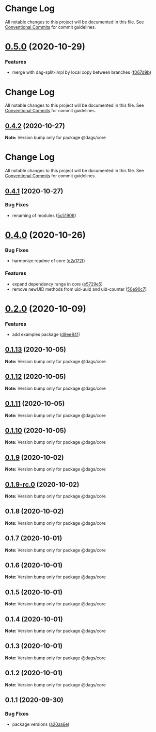 # Change Log

All notable changes to this project will be documented in this file. See
[Conventional Commits](https://conventionalcommits.org) for commit guidelines.

# [0.5.0](https://github.com/AlexanderLapygin/dags/compare/@dags/core@0.4.1...@dags/core@0.5.0) (2020-10-29)

### Features

- merge with dag-split-impl by local copy between branches
  ([f067d9b](https://github.com/AlexanderLapygin/dags/commit/f067d9b7228325a3706773e0cd8052f8e2d8f9d5))

# Change Log

All notable changes to this project will be documented in this file. See
[Conventional Commits](https://conventionalcommits.org) for commit guidelines.

## [0.4.2](https://github.com/AlexanderLapygin/dags/compare/@dags/core@0.4.1...@dags/core@0.4.2) (2020-10-27)

**Note:** Version bump only for package @dags/core

# Change Log

All notable changes to this project will be documented in this file. See
[Conventional Commits](https://conventionalcommits.org) for commit guidelines.

## [0.4.1](https://github.com/AlexanderLapygin/dags/compare/@dags/core@0.4.0...@dags/core@0.4.1) (2020-10-27)

### Bug Fixes

- renaming of modules
  ([5c51908](https://github.com/AlexanderLapygin/dags/commit/5c51908b4876bd968e1fb573b298b6ef9cda312f))

# [0.4.0](https://github.com/AlexanderLapygin/dags/compare/@dags/core@0.2.0...@dags/core@0.4.0) (2020-10-26)

### Bug Fixes

- harmonize readme of core
  ([e2a172f](https://github.com/AlexanderLapygin/dags/commit/e2a172f12519e293fae24f3b3cc5e1ce5f6a7bf1))

### Features

- expand dependency range in core
  ([e5729e5](https://github.com/AlexanderLapygin/dags/commit/e5729e5b21af956141d460c228c8294c73eca9c1))
- remove newUID methods from uid-uuid and uid-counter
  ([50e90c7](https://github.com/AlexanderLapygin/dags/commit/50e90c77fd88e44870b36e675875bbfa42c8811e))

# [0.2.0](https://github.com/AlexanderLapygin/dags/compare/@dags/core@0.1.13...@dags/core@0.2.0) (2020-10-09)

### Features

- add examples package
  ([d9ee841](https://github.com/AlexanderLapygin/dags/commit/d9ee841f06f4b3533425020c2902b3a5a5d05ea0))

## [0.1.13](https://github.com/AlexanderLapygin/dags/compare/@dags/core@0.1.12...@dags/core@0.1.13) (2020-10-05)

**Note:** Version bump only for package @dags/core

## [0.1.12](https://github.com/AlexanderLapygin/dags/compare/@dags/core@0.1.11...@dags/core@0.1.12) (2020-10-05)

**Note:** Version bump only for package @dags/core

## [0.1.11](https://github.com/AlexanderLapygin/dags/compare/@dags/core@0.1.10...@dags/core@0.1.11) (2020-10-05)

**Note:** Version bump only for package @dags/core

## [0.1.10](https://github.com/AlexanderLapygin/dags/compare/@dags/core@0.1.9...@dags/core@0.1.10) (2020-10-05)

**Note:** Version bump only for package @dags/core

## [0.1.9](https://github.com/AlexanderLapygin/dags/compare/@dags/core@0.1.9-rc.0...@dags/core@0.1.9) (2020-10-02)

**Note:** Version bump only for package @dags/core

## [0.1.9-rc.0](https://github.com/AlexanderLapygin/dags/compare/@dags/core@0.1.8...@dags/core@0.1.9-rc.0) (2020-10-02)

**Note:** Version bump only for package @dags/core

## 0.1.8 (2020-10-02)

**Note:** Version bump only for package @dags/core

## 0.1.7 (2020-10-01)

**Note:** Version bump only for package @dags/core

## 0.1.6 (2020-10-01)

**Note:** Version bump only for package @dags/core

## 0.1.5 (2020-10-01)

**Note:** Version bump only for package @dags/core

## 0.1.4 (2020-10-01)

**Note:** Version bump only for package @dags/core

## 0.1.3 (2020-10-01)

**Note:** Version bump only for package @dags/core

## 0.1.2 (2020-10-01)

**Note:** Version bump only for package @dags/core

## 0.1.1 (2020-09-30)

### Bug Fixes

- package versions
  ([a20aa6e](https://github.com/AlexanderLapygin/dags/commit/a20aa6e797b3bc970ca201819bad22e5211fbabf))
